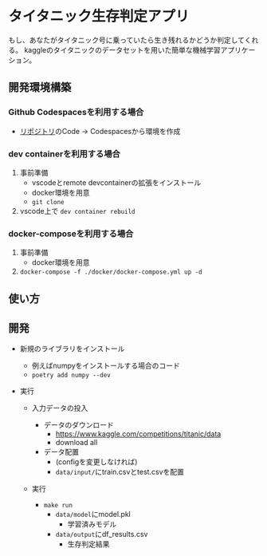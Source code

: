 # タイタニック生存判定アプリ

もし、あなたがタイタニック号に乗っていたら生き残れるかどうか判定してくれる。
kaggleのタイタニックのデータセットを用いた簡単な機械学習アプリケーション。


## 開発環境構築

### Github Codespacesを利用する場合

- [リポジトリ](https://github.com/majitaki4ryu/qa_training)のCode -> Codespacesから環境を作成

### dev containerを利用する場合

1. 事前準備
    - vscodeとremote devcontainerの拡張をインストール
    - docker環境を用意
    - ```git clone```
2. vscode上で ```dev container rebuild```

### docker-composeを利用する場合

1. 事前準備
    - docker環境を用意
2. ```docker-compose -f ./docker/docker-compose.yml up -d```

## 使い方

## 開発

- 新規のライブラリをインストール
    - 例えばnumpyをインストールする場合のコード
    - ```poetry add numpy --dev```

- 実行
    - 入力データの投入
        - データのダウンロード
            - https://www.kaggle.com/competitions/titanic/data
            - download all
        - データ配置
            - (configを変更しなければ)
            - ```data/input/```にtrain.csvとtest.csvを配置

    - 実行
        - ```make run```
            - ```data/model```にmodel.pkl
                - 学習済みモデル
            - ```data/output```にdf_results.csv
                - 生存判定結果